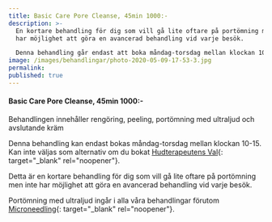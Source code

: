 ```yaml
---
title: Basic Care Pore Cleanse, 45min 1000:-
description: >-
  En kortare behandling för dig som vill gå lite oftare på portömning men inte
  har möjlighet att göra en avancerad behandling vid varje besök.

  Denna behandling går endast att boka måndag-torsdag mellan klockan 10-15. 
image: /images/behandlingar/photo-2020-05-09-17-53-3.jpg
permalink:
published: true
---
```

#### Basic Care Pore Cleanse, 45min 1000:-

Behandlingen innehåller rengöring, peeling, portömning med ultraljud och avslutande kräm

Denna behandling kan endast bokas måndag-torsdag mellan klockan 10-15. Kan inte väljas som alternativ om du bokat [Hudterapeutens Val](/hudterapeutens-val/){: target="_blank" rel="noopener"}.

Detta är en kortare behandling för dig som vill gå lite oftare på portömning men inte har möjlighet att göra en avancerad behandling vid varje besök.

Portömning med ultraljud ingår i alla våra behandlingar förutom [Microneedling](/behandlingar/cliniccare-premium-2050/){: target="_blank" rel="noopener"}.
